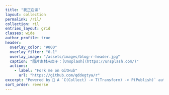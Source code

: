 ```yaml
---
title: "我正在读"
layout: collection
permalink: /ril/
collection: ril
entries_layout: grid
classes: wide
author_profile: true
header:
  overlay_color: "#000"
  overlay_filter: "0.1"
  overlay_image: "/assets/images/blog-r-header.jpg"
  caption: "图片素材来自于：[Unsplash](https://unsplash.com/)"
  actions:
    - label: "Fork me on GitHub"
      url: "https://github.com/qddegtya/r"
excerpt: "Powered by 🐝 A `C(Collect) -> T(Transform) -> P(Publish)` automation workflow for content creator."
sort_order: reverse
---
```

